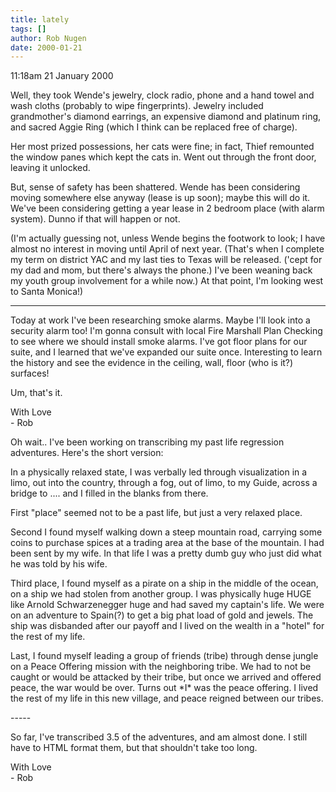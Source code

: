 ```yaml
---
title: lately
tags: []
author: Rob Nugen
date: 2000-01-21
---
```


<title>Stuff lately</title>
<p class=date>11:18am 21 January 2000</p>

<p>Well, they took Wende's jewelry, clock radio, phone and a hand towel and 
wash cloths (probably to wipe fingerprints).  Jewelry included 
grandmother's diamond earrings, an expensive diamond and platinum ring, and 
sacred Aggie Ring (which I think can be replaced free of charge).

<p>Her most prized possessions, her cats were fine; in fact, Thief 
remounted the window panes which kept the cats in.  Went out through the 
front door, leaving it unlocked.

<p>But, sense of safety has been shattered. Wende has been considering 
moving somewhere else anyway (lease is up soon); maybe this will do it. 
 We've been considering getting a year lease in 2 bedroom place (with alarm 
system).  Dunno if that will happen or not.

<p>(I'm actually guessing not, unless Wende begins the footwork to look; I 
have almost no interest in moving until April of next year.  (That's when I 
complete my term on district YAC and my last ties to Texas will be 
released.  ('cept for my dad and mom, but there's always the phone.) I've 
been weaning back my youth group involvement for a while now.) At that 
point, I'm looking west to Santa Monica!)

<p><hr>

<p>Today at work I've been researching smoke alarms.  Maybe I'll look into 
a security alarm too!  I'm gonna consult with local Fire Marshall Plan 
Checking to see where we should install smoke alarms.  I've got floor plans 
for our suite, and I learned that we've expanded our suite once. 
 Interesting to learn the history and see the evidence in the ceiling, 
wall, floor (who is it?) surfaces!

<p>Um, that's it.

<p>With Love
<br>- Rob

<p>Oh wait..  I've been working on transcribing my past life regression 
adventures. Here's the short version:

<p>In a physically relaxed state, I was verbally led through visualization 
in a limo, out into the country, through a fog, out of limo, to my Guide, 
across a bridge to ....  and I filled in the blanks from there.

<p>First "place" seemed not to be a past life, but just a very relaxed 
place.

<p>Second I found myself walking down a steep mountain road, carrying some 
coins to purchase spices at a trading area at the base of the mountain.  I 
had been sent by my wife.  In that life I was a pretty dumb guy who just 
did what he was told by his wife.

<p>Third place, I found myself as a pirate on a ship in the middle of the 
ocean, on a ship we had stolen from another group.  I was physically huge 
HUGE like Arnold Schwarzenegger huge and had saved my captain's life.  We 
were on an adventure to Spain(?) to get a big phat load of gold and jewels. 
 The ship was disbanded after our payoff and I lived on the wealth in a 
"hotel" for the rest of my life.

<p>Last, I found myself leading a group of friends (tribe) through dense 
jungle on a Peace Offering mission with the neighboring tribe.  We had to 
not be caught or would be attacked by their tribe, but once we arrived and 
offered peace, the war would be over.  Turns out *I* was the peace 
offering.  I lived the rest of my life in this new village, and peace 
reigned between our tribes.

<p>-----

<p>So far, I've transcribed 3.5 of the adventures, and am almost done.  I 
still have to HTML format them, but that shouldn't take too long.

<p>With Love
<br>- Rob

